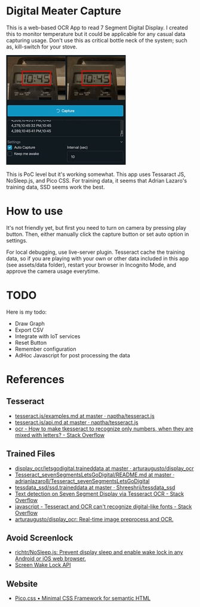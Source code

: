 # Digital Meater Capture

This is a web-based OCR App to read 7 Segment Digital Display. I created this to monitor temperature but it could be applicable for any casual data capturing usage. Don't use this as critical bottle neck of the system; such as, kill-switch for your stove.

<img src="https://raw.githubusercontent.com/kiichi/meter-cap/main/examples/example.gif"/>

This is PoC level but it's working somewhat. This app uses Tessaract JS, NoSleep.js, and Pico CSS. For training data, it seems that Adrian Lazaro's training data, SSD seems work the best. 

# How to use

It's not friendly yet, but first you need to turn on camera by pressing play button. Then, either manually click the capture button or set auto option in settings.

For local debugging, use live-server plugin. Tesseract cache the training data, so if you are playing with your own or other data included in this app (see assets/data folder), restart your browser in Incognito Mode, and approve the camera usage everytime.
# TODO

Here is my todo:

- Draw Graph
- Export CSV
- Integrate with IoT services
- Reset Button
- Remember configuration
- AdHoc Javascript for post processing the data
# References
## Tesseract
- [tesseract.js/examples.md at master · naptha/tesseract.js](https://github.com/naptha/tesseract.js/blob/master/docs/examples.md)
- [tesseract.js/api.md at master · naptha/tesseract.js](https://github.com/naptha/tesseract.js/blob/master/docs/api.md)
- [ocr - How to make tkesseract to recognize only numbers, when they are mixed with letters? - Stack Overflow](https://stackoverflow.com/questions/4944830/how-to-make-tesseract-to-recognize-only-numbers-when-they-are-mixed-with-letter)

## Trained Files
- [display_ocr/letsgodigital.traineddata at master · arturaugusto/display_ocr](https://github.com/arturaugusto/display_ocr/blob/master/letsgodigital/letsgodigital.traineddata)
- [Tesseract_sevenSegmentsLetsGoDigital/README.md at master · adrianlazaro8/Tesseract_sevenSegmentsLetsGoDigital](https://github.com/adrianlazaro8/Tesseract_sevenSegmentsLetsGoDigital/blob/master/README.md)
- [tessdata_ssd/ssd.traineddata at master · Shreeshrii/tessdata_ssd](https://github.com/Shreeshrii/tessdata_ssd/blob/master/ssd.traineddata)
- [Text detection on Seven Segment Display via Tesseract OCR - Stack Overflow](https://stackoverflow.com/questions/17672705/text-detection-on-seven-segment-display-via-tesseract-ocr)
- [javascript - Tesseract and OCR can't recognize digital-like fonts - Stack Overflow](https://stackoverflow.com/questions/67521276/tesseract-and-ocr-cant-recognize-digital-like-fonts)
- [arturaugusto/display_ocr: Real-time image preprocess and OCR.](https://github.com/arturaugusto/display_ocr)

## Avoid Screenlock

- [richtr/NoSleep.js: Prevent display sleep and enable wake lock in any Android or iOS web browser.](https://github.com/richtr/NoSleep.js/)
- [Screen Wake Lock API](https://w3c.github.io/screen-wake-lock/)

## Website

- [Pico.css • Minimal CSS Framework for semantic HTML](https://picocss.com/)
